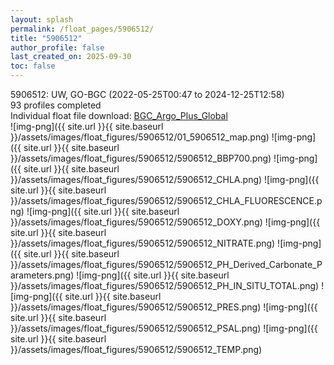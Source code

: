```yaml
---
layout: splash
permalink: /float_pages/5906512/
title: "5906512"
author_profile: false
last_created_on: 2025-09-30
toc: false
---
```

 
5906512: UW, GO-BGC (2022-05-25T00:47 to 2024-12-25T12:58)\
93 profiles completed\
Individual float file download: [BGC_Argo_Plus_Global](https://ftp.soest.hawaii.edu/bgc_argo_plus/Individual_Floats/outliers_removed/5906512_Sprof_processed.nc)\
![img-png]({{ site.url }}{{ site.baseurl }}/assets/images/float_figures/5906512/01_5906512_map.png)
![img-png]({{ site.url }}{{ site.baseurl }}/assets/images/float_figures/5906512/5906512_BBP700.png)
![img-png]({{ site.url }}{{ site.baseurl }}/assets/images/float_figures/5906512/5906512_CHLA.png)
![img-png]({{ site.url }}{{ site.baseurl }}/assets/images/float_figures/5906512/5906512_CHLA_FLUORESCENCE.png)
![img-png]({{ site.url }}{{ site.baseurl }}/assets/images/float_figures/5906512/5906512_DOXY.png)
![img-png]({{ site.url }}{{ site.baseurl }}/assets/images/float_figures/5906512/5906512_NITRATE.png)
![img-png]({{ site.url }}{{ site.baseurl }}/assets/images/float_figures/5906512/5906512_PH_Derived_Carbonate_Parameters.png)
![img-png]({{ site.url }}{{ site.baseurl }}/assets/images/float_figures/5906512/5906512_PH_IN_SITU_TOTAL.png)
![img-png]({{ site.url }}{{ site.baseurl }}/assets/images/float_figures/5906512/5906512_PRES.png)
![img-png]({{ site.url }}{{ site.baseurl }}/assets/images/float_figures/5906512/5906512_PSAL.png)
![img-png]({{ site.url }}{{ site.baseurl }}/assets/images/float_figures/5906512/5906512_TEMP.png)

